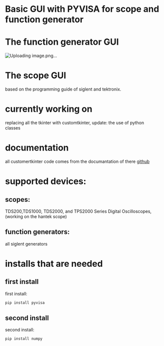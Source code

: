 # Basic GUI with PYVISA for scope and function generator
# The function generator GUI
![Uploading image.png…]()

# The scope GUI

based on the programming guide of siglent and tektronix.
# currently working on 
replacing all the tkinter with customtkinter, update: the use of python classes

# documentation
all customertkinter code comes from the documantation of there [github](https://github.com/TomSchimansky/CustomTkinter)

# supported devices:
## scopes:
TDS200,TDS1000, TDS2000, and TPS2000 Series Digital Oscilloscopes, (working on the hantek scope)
## function generators: 
all siglent generators

# installs that are needed 
## first install
first install:
```bash
pip install pyvisa
```
## second install
second install:
```bash
pip install numpy 
```

